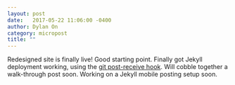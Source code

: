 ```yaml
---
layout: post
date:   2017-05-22 11:06:00 -0400
author: Dylan On
category: micropost
title: ""
---
```


Redesigned site is finally live! Good starting point. Finally got Jekyll deployment working, using the [git post-receive hook](http://jekyllrb.com/docs/deployment-methods/#git-post-receive-hook). Will cobble together a walk-through post soon. Working on a Jekyll mobile posting setup soon.